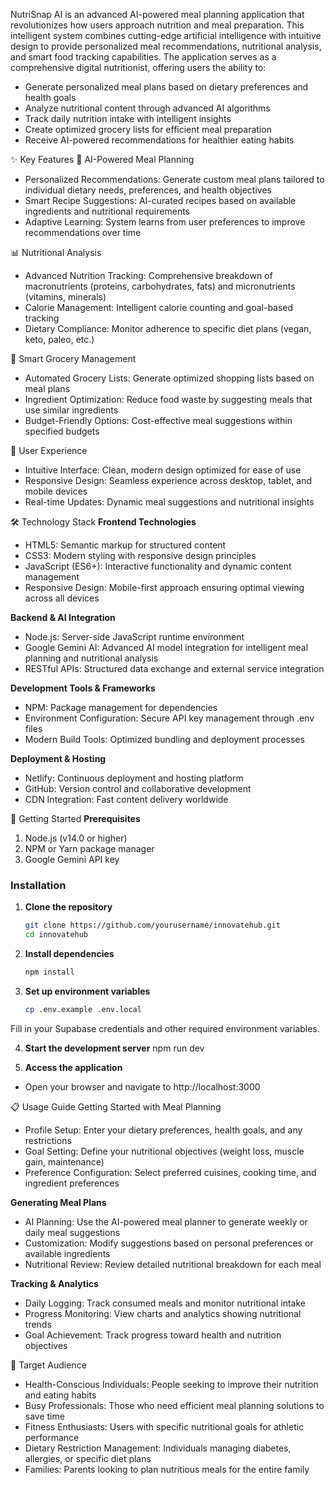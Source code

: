 NutriSnap AI is an advanced AI-powered meal planning application that revolutionizes how users approach nutrition and meal preparation. This intelligent system combines cutting-edge artificial intelligence with intuitive design to provide personalized meal recommendations, nutritional analysis, and smart food tracking capabilities.
The application serves as a comprehensive digital nutritionist, offering users the ability to:

- Generate personalized meal plans based on dietary preferences and health goals
- Analyze nutritional content through advanced AI algorithms
- Track daily nutrition intake with intelligent insights
- Create optimized grocery lists for efficient meal preparation
- Receive AI-powered recommendations for healthier eating habits

✨ Key Features
🤖 AI-Powered Meal Planning

- Personalized Recommendations: Generate custom meal plans tailored to individual dietary needs, preferences, and health objectives
- Smart Recipe Suggestions: AI-curated recipes based on available ingredients and nutritional requirements
- Adaptive Learning: System learns from user preferences to improve recommendations over time

📊 Nutritional Analysis

- Advanced Nutrition Tracking: Comprehensive breakdown of macronutrients (proteins, carbohydrates, fats) and micronutrients (vitamins, minerals)
- Calorie Management: Intelligent calorie counting and goal-based tracking
- Dietary Compliance: Monitor adherence to specific diet plans (vegan, keto, paleo, etc.)

🛒 Smart Grocery Management

- Automated Grocery Lists: Generate optimized shopping lists based on meal plans
- Ingredient Optimization: Reduce food waste by suggesting meals that use similar ingredients
- Budget-Friendly Options: Cost-effective meal suggestions within specified budgets

📱 User Experience

- Intuitive Interface: Clean, modern design optimized for ease of use
- Responsive Design: Seamless experience across desktop, tablet, and mobile devices
- Real-time Updates: Dynamic meal suggestions and nutritional insights

🛠 Technology Stack
**Frontend Technologies**

- HTML5: Semantic markup for structured content
- CSS3: Modern styling with responsive design principles
- JavaScript (ES6+): Interactive functionality and dynamic content management
- Responsive Design: Mobile-first approach ensuring optimal viewing across all devices

**Backend & AI Integration**

- Node.js: Server-side JavaScript runtime environment
- Google Gemini AI: Advanced AI model integration for intelligent meal planning and nutritional analysis
- RESTful APIs: Structured data exchange and external service integration

**Development Tools & Frameworks**

- NPM: Package management for dependencies
- Environment Configuration: Secure API key management through .env files
- Modern Build Tools: Optimized bundling and deployment processes
 
**Deployment & Hosting**

- Netlify: Continuous deployment and hosting platform
- GitHub: Version control and collaborative development
- CDN Integration: Fast content delivery worldwide

🚀 Getting Started
**Prerequisites**

1. Node.js (v14.0 or higher)
2. NPM or Yarn package manager
3. Google Gemini API key

### Installation

1. **Clone the repository**
   ```bash
   git clone https://github.com/yourusername/innovatehub.git
   cd innovatehub
2. **Install dependencies**
   ```bash
   npm install

3. **Set up environment variables**
   ```bash
   cp .env.example .env.local
Fill in your Supabase credentials and other required environment variables.

4. **Start the development server**
npm run dev

5. **Access the application**
- Open your browser and navigate to http://localhost:3000

📋 Usage Guide
Getting Started with Meal Planning

- Profile Setup: Enter your dietary preferences, health goals, and any restrictions
- Goal Setting: Define your nutritional objectives (weight loss, muscle gain, maintenance)
- Preference Configuration: Select preferred cuisines, cooking time, and ingredient preferences

**Generating Meal Plans**

- AI Planning: Use the AI-powered meal planner to generate weekly or daily meal suggestions
- Customization: Modify suggestions based on personal preferences or available ingredients
- Nutritional Review: Review detailed nutritional breakdown for each meal

**Tracking & Analytics**

- Daily Logging: Track consumed meals and monitor nutritional intake
- Progress Monitoring: View charts and analytics showing nutritional trends
- Goal Achievement: Track progress toward health and nutrition objectives

🎯 Target Audience

- Health-Conscious Individuals: People seeking to improve their nutrition and eating habits
- Busy Professionals: Those who need efficient meal planning solutions to save time
- Fitness Enthusiasts: Users with specific nutritional goals for athletic performance
- Dietary Restriction Management: Individuals managing diabetes, allergies, or specific diet plans
- Families: Parents looking to plan nutritious meals for the entire family
